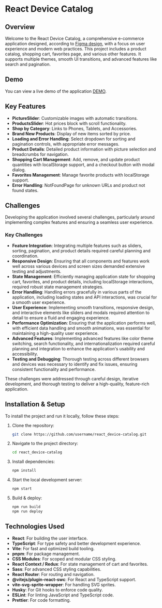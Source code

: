 # React Device Catalog

## Overview

Welcome to the React Device Catalog, a comprehensive e-commerce application designed, according to [Figma design](https://www.figma.com/design/T5ttF21UnT6RRmCQQaZc6L/Phone-catalog-(V2)-Original?node-id=0-1&t=16O9NND2RWI3jvSp-0), with a focus on user experience and modern web practices. This project includes a product catalog, shopping cart, favorites page, and various other features. It supports multiple themes, smooth UI transitions, and advanced features like search and pagination.

## Demo

You can view a live demo of the application [DEMO](https://bodyarespect.github.io/react_device-catalog/).

## Key Features

- **PictureSlider**: Customizable images with automatic transitions.
- **ProductsSlider**: Hot prices block with scroll functionality.
- **Shop by Category**: Links to Phones, Tablets, and Accessories.
- **Brand New Products**: Display of new items sorted by price.
- **Loading and Error Handling**: Select dropdown for sorting and pagination controls, with appropriate error messages.
- **Product Details**: Detailed product information with picture selection and breadcrumbs for navigation.
- **Shopping Cart Management**: Add, remove, and update product quantities with localStorage support, and a checkout button with modal dialog.
- **Favorites Management**: Manage favorite products with localStorage support.
- **Error Handling**: NotFoundPage for unknown URLs and product not found states.

## Challenges

Developing the application involved several challenges, particularly around implementing complex features and ensuring a seamless user experience.

### Key Challenges

- **Feature Integration**: Integrating multiple features such as sliders, sorting, pagination, and product details required careful planning and coordination.
- **Responsive Design**: Ensuring that all components and features work well across various devices and screen sizes demanded extensive testing and adjustments.
- **State Management**: Efficiently managing application state for shopping cart, favorites, and product details, including localStorage interactions, required robust state management strategies.
- **Error Handling**: Handling errors gracefully in various parts of the application, including loading states and API interactions, was crucial for a smooth user experience.
- **User Experience**: Implementing smooth transitions, responsive design, and interactive elements like sliders and modals required attention to detail to ensure a fluid and engaging experience.
- **Performance Optimization**: Ensuring that the application performs well, with efficient data handling and smooth animations, was essential for maintaining a high-quality user experience.
- **Advanced Features**: Implementing advanced features like color theme switching, search functionality, and internationalization required careful planning and integration to enhance the application's usability and accessibility.
- **Testing and Debugging**: Thorough testing across different browsers and devices was necessary to identify and fix issues, ensuring consistent functionality and performance.

These challenges were addressed through careful design, iterative development, and thorough testing to deliver a high-quality, feature-rich application.

## Installation & Setup

To install the project and run it locally, follow these steps:

1. Clone the repository:
    ```bash
    git clone https://github.com/username/react_device-catalog.git
    ```

2. Navigate to the project directory:
    ```bash
    cd react_device-catalog
    ```

3. Install dependencies:
    ```bash
    npm install
    ```

4. Start the local development server:
    ```bash
    npm start
    ```
5. Build & deploy:
    ```bash
    npm run build
    npm run deploy
    ```

## Technologies Used

- **React**: For building the user interface.
- **TypeScript**: For type safety and better development experience.
- **Vite**: For fast and optimized build tooling.
- **pnpm**: For package management.
- **CSS Modules**: For scoped and modular CSS styling.
- **React Context / Redux**: For state management of cart and favorites.
- **Sass**: For advanced CSS styling capabilities.
- **React Router**: For routing and navigation.
- **@vitejs/plugin-react-swc**: For React and TypeScript support.
- **vite-svg-sprite-wrapper**: For handling SVG sprites.
- **Husky**: For Git hooks to enforce code quality.
- **ESLint**: For linting JavaScript and TypeScript code.
- **Prettier**: For code formatting.
